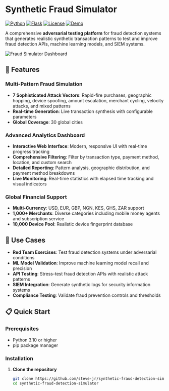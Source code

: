 # Synthetic Fraud Simulator

[![Python](https://img.shields.io/badge/Python-3.8+-blue.svg)](https://www.python.org/downloads/)
[![Flask](https://img.shields.io/badge/Flask-2.3.3-green.svg)](https://flask.palletsprojects.com/)
[![License](https://img.shields.io/badge/License-MIT-yellow.svg)](https://opensource.org/licenses/MIT)
[![Demo](https://img.shields.io/badge/Demo-Live-brightgreen.svg)](#live-demo)

A comprehensive **adversarial testing platform** for fraud detection systems that generates realistic synthetic transaction patterns to test and improve fraud detection APIs, machine learning models, and SIEM systems.

![Fraud Simulator Dashboard](https://via.placeholder.com/800x400/1a1a2e/ffffff?text=Fraud+Simulator+Dashboard)

## 🚀 Features

### **Multi-Pattern Fraud Simulation**
- **7 Sophisticated Attack Vectors**: Rapid-fire purchases, geographic hopping, device spoofing, amount escalation, merchant cycling, velocity attacks, and mixed patterns
- **Real-time Generation**: Live transaction synthesis with configurable parameters
- **Global Coverage**: 30 global cities

### **Advanced Analytics Dashboard**
- **Interactive Web Interface**: Modern, responsive UI with real-time progress tracking
- **Comprehensive Filtering**: Filter by transaction type, payment method, location, and custom search
- **Detailed Reporting**: Pattern analysis, geographic distribution, and payment method breakdowns
- **Live Monitoring**: Real-time statistics with elapsed time tracking and visual indicators

### **Global Financial Support**
- **Multi-Currency**: USD, EUR, GBP, NGN, KES, GHS, ZAR support
- **1,000+ Merchants**: Diverse categories including mobile money agents and subscription service
- **10,000 Device Pool**: Realistic device fingerprint database

## 🎯 Use Cases

- **Red Team Exercises**: Test fraud detection systems under adversarial conditions
- **ML Model Validation**: Improve machine learning model recall and precision
- **API Testing**: Stress-test fraud detection APIs with realistic attack patterns
- **SIEM Integration**: Generate synthetic logs for security information systems
- **Compliance Testing**: Validate fraud prevention controls and thresholds

## 📋 Quick Start

### Prerequisites
- Python 3.10 or higher
- pip package manager

### Installation

1. **Clone the repository**
   ```bash
   git clone https://github.com/steve-jr/synthetic-fraud-detection-simulator.git
   cd synthetic-fraud-detection-simulator